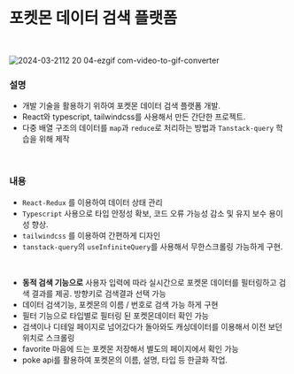 # 포켓몬 데이터 검색 플랫폼
<br/>


![2024-03-2112 20 04-ezgif com-video-to-gif-converter](https://github.com/hyubbb/react-poke-app/assets/32926006/33ee22cd-7602-4610-8e9c-0d73d6398eed)



### 설명
- 개발 기술을 활용하기 위하여 포켓몬 데이터 검색 플랫폼 개발.
- React와 typescript, tailwindcss를 사용해서 만든 간단한 프로젝트.
- 다중 배열 구조의 데이터를 `map`과 `reduce`로 처리하는 방법과 `Tanstack-query` 학습을 위해 제작
<br/>

### 내용
- `React-Redux` 를 이용하여 데이터 상태 관리
- `Typescript` 사용으로 타입 안정성 확보, 코드 오류 가능성 감소 및 유지 보수 용이성 향상.
- `tailwindcss` 를 이용하여 간편하게 디자인
- `tanstack-query`의 `useInfiniteQuery`를 사용해서 무한스크롤링 가능하게 구현.

<br/>

- **동적 검색 기능으로** 사용자 입력에 따라 실시간으로 포켓몬 데이터를 필터링하고 검색 결과를 제공. 방향키로 검색결과 선택 가능
- 데이터 검색기능, 포켓몬의 이름 / 번호로 검색 가능 하게 구현
- 필터 기능으로 타입별로 필터링 된 포켓몬데이터 확인 가능
- 검색이나 디테일 페이지로 넘어갔다가 돌아와도 캐싱데이터를 이용해서 이전 보던 위치로 스크롤링
- favorite 마음에 드는 포켓몬 저장해서 별도의 페이지에서 확인 가능
- poke api를 활용하여 포켓몬의 이름, 설명, 타입 등 한글화 작업.
